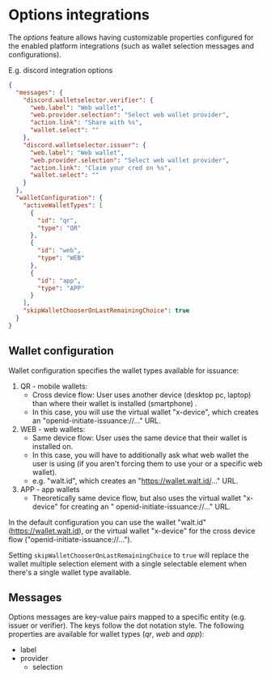 # Options integrations

The _options_ feature allows having customizable properties configured for the enabled platform integrations
(such as wallet selection messages and configurations).

E.g. discord integration options

```json
{
  "messages": {
    "discord.walletselector.verifier": {
      "web.label": "Web wallet",
      "web.provider.selection": "Select web wallet provider",
      "action.link": "Share with %s",
      "wallet.select": ""
    },
    "discord.walletselector.issuer": {
      "web.label": "Web wallet",
      "web.provider.selection": "Select web wallet provider",
      "action.link": "Claim your cred on %s",
      "wallet.select": ""
    }
  },
  "walletConfiguration": {
    "activeWalletTypes": [
      {
        "id": "qr",
        "type": "QR"
      },
      {
        "id": "web",
        "type": "WEB"
      },
      {
        "id": "app",
        "type": "APP"
      }
    ],
    "skipWalletChooserOnLastRemainingChoice": true
  }
}
```

## Wallet configuration

Wallet configuration specifies the wallet types available for issuance:

1. QR - mobile wallets:
    - Cross device flow: User uses another device (desktop pc, laptop) than where their wallet is installed (smartphone)
      .
    - In this case, you will use the virtual wallet "x-device", which creates an "openid-initiate-issuance://..." URL.
2. WEB - web wallets:
    - Same device flow: User uses the same device that their wallet is installed on.
    - In this case, you will have to additionally ask what web wallet the user is using (if you aren't forcing them to
      use your or a specific web wallet).
    - e.g. "walt.id", which creates an "https://wallet.walt.id/..." URL.
3. APP - app wallets
    - Theoretically same device flow, but also uses the virtual wallet "x-device" for creating an "
      openid-initiate-issuance://..." URL.

In the default configuration you can use the wallet "walt.id" (https://wallet.walt.id), or the virtual wallet "x-device"
for the cross device flow ("openid-initiate-issuance://...").

Setting `skipWalletChooserOnLastRemainingChoice` to `true` will replace the wallet multiple selection
element with a single selectable element when there's a single wallet type available.

## Messages

Options messages are key-value pairs mapped to a specific entity (e.g. issuer or verifier).
The keys follow the dot notation style. The following properties are available for wallet types (_qr_, _web_ and _app_):

- label
- provider
    - selection